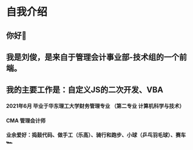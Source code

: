 # 自我介绍

## 你好👋
## 我是刘俊，是来自于管理会计事业部-技术组的一个前端。
## 我的主要工作是：自定义JS的二次开发、VBA

#### 2021年6月 毕业于华东理工大学财务管理专业 （第二专业 计算机科学与技术）
#### CMA 管理会计师

#### 业余爱好：捣鼓代码、做手工（乐高）、骑行和跑步、小球（乒乓羽毛球）、赛车🏎️
